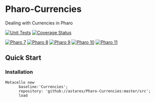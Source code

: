 # Pharo-Currencies
Dealing with Currencies in Pharo

[![Unit Tests](https://github.com/astares/Pharo-Currencies/workflows/Unit%20Tests/badge.svg?branch=main)](https://github.com/astares/Pharo-Currencies/actions?query=workflow%3AUnit%20Tests)
[![Coverage Status](https://codecov.io/github/astares/Pharo-Currencies/coverage.svg?branch=main)](https://codecov.io/gh/astares/Pharo-Currencies/branch/main)

[![Pharo 7](https://img.shields.io/badge/Pharo-7.0-%23aac9ff.svg)](https://pharo.org/download)
[![Pharo 8](https://img.shields.io/badge/Pharo-8.0-%23aac9ff.svg)](https://pharo.org/download)
[![Pharo 9](https://img.shields.io/badge/Pharo-9.0-%23aac9ff.svg)](https://pharo.org/download)
[![Pharo 10](https://img.shields.io/badge/Pharo-10-%23aac9ff.svg)](https://pharo.org/download)
[![Pharo 11](https://img.shields.io/badge/Pharo-11-%23aac9ff.svg)](https://pharo.org/download)

## Quick Start

### Installation 

```Smalltalk
Metacello new
      baseline:'Currencies';
      repository: 'github://astares/Pharo-Currencies:master/src';
      load
```
